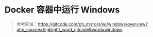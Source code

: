 # Docker 容器中运行 Windows

> 参考网址：https://gitcode.com/gh_mirrors/wi/windows/overview?utm_source=highlight_word_gitcode&word=windows